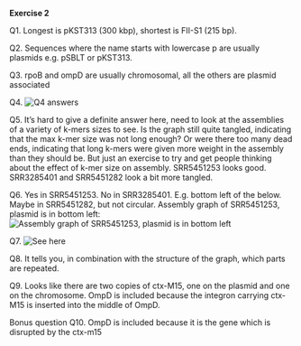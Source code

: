 **Exercise 2**

Q1. Longest is pKST313 (300 kbp), shortest is FII-S1 (215 bp).

Q2. Sequences where the name starts with lowercase p are usually plasmids e.g. pSBLT or pKST313.

Q3. rpoB and ompD are usually chromosomal, all the others are plasmid associated

Q4. ![Q4 answers](https://i.imgur.com/5IaqAtm.png)

Q5. It’s hard to give a definite answer here, need to look at the assemblies of a variety of k-mers sizes to see. Is the graph still quite tangled, indicating that the max k-mer size was not long enough? Or were there too many dead ends, indicating that long k-mers were given more weight in the assembly than they should be.  But just an exercise to try and get people thinking about the effect of k-mer size on assembly. SRR5451253 looks good. SRR3285401 and SRR5451282 look a bit more tangled. 

Q6. Yes in SRR5451253. No in SRR3285401. E.g. bottom left of the below. Maybe in SRR5451282, but not circular. Assembly graph of SRR5451253, plasmid is in bottom left:
![Assembly graph of SRR5451253, plasmid is in bottom left](https://i.imgur.com/P44FKxv.png)

Q7.
![See here](https://i.imgur.com/BXkRgNx.png)

Q8. It tells you, in combination with the structure of the graph, which parts are repeated.

Q9. Looks like there are two copies of ctx-M15, one on the plasmid and one on the chromosome. OmpD is included because the integron carrying ctx-M15 is inserted into the middle of OmpD. 

Bonus question Q10. OmpD is included because it is the gene which is disrupted by the ctx-m15